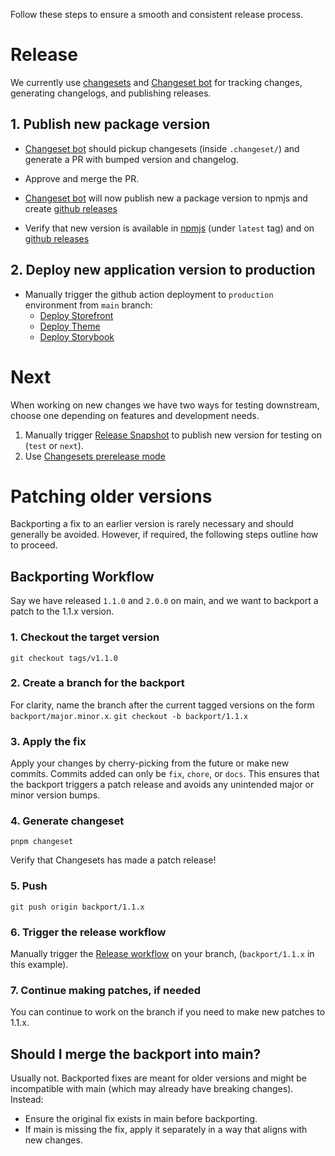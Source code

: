 Follow these steps to ensure a smooth and consistent release process.
# Release 

We currently use [changesets](https://github.com/changesets/changesets) and [Changeset bot](https://github.com/apps/changeset-bot) for tracking changes, generating changelogs, and publishing releases.


## 1. Publish new package version

- [Changeset bot](https://github.com/apps/changeset-bot) should pickup changesets (inside `.changeset/`) and generate a PR with bumped version and changelog.

- Approve and merge the PR.

- [Changeset bot](https://github.com/apps/changeset-bot) will now publish new a package version to npmjs and create [github releases](https://github.com/digdir/designsystemet/releases)

- Verify that new version is available in [npmjs](https://www.npmjs.com/package/@digdir/designsystemet) (under `latest` tag) and on [github releases](https://github.com/digdir/designsystemet/releases)

## 2. Deploy new application version to production

- Manually trigger the github action deployment to `production` environment from `main` branch: 
  - [Deploy Storefront](https://github.com/digdir/designsystemet/actions/workflows/deploy-storefront.yml)
  - [Deploy Theme](https://github.com/digdir/designsystemet/actions/workflows/deploy-theme.yml)
  - [Deploy Storybook](https://github.com/digdir/designsystemet/actions/workflows/deploy-storybook.yml)


# **Next**

When working on new changes we have two ways for testing downstream, choose one depending on features and development needs.

1. Manually trigger [Release Snapshot](https://github.com/digdir/designsystemet/actions/workflows/release-snapshot.yml) to publish new version for testing on (`test` or `next`).
2. Use [Changesets prerelease mode](https://github.com/changesets/changesets/blob/main/docs/prereleases.md)
 
# Patching older versions
Backporting a fix to an earlier version is rarely necessary and should generally be avoided. However, if required, the following steps outline how to proceed.

## Backporting Workflow
Say we have released `1.1.0` and `2.0.0` on main, and we want to backport a patch to the 1.1.x version.

### 1. Checkout the target version
`git checkout tags/v1.1.0`

### 2. Create a branch for the backport

For clarity, name the branch after the current tagged versions on the form `backport/major.minor.x`.
`git checkout -b backport/1.1.x`

### 3. Apply the fix

Apply your changes by cherry-picking from the future or make new commits. Commits added can only be `fix`, `chore`, or `docs`.
This ensures that the backport triggers a patch release and avoids any unintended major or minor version bumps.

### 4. Generate changeset

`pnpm changeset`

Verify that Changesets has made a patch release!

### 5. Push

`git push origin backport/1.1.x`

### 6. Trigger the release workflow

Manually trigger the [Release workflow](https://github.com/digdir/designsystemet/actions/workflows/release.yml) on your branch, (`backport/1.1.x` in this example).

### 7. Continue making patches, if needed

You can continue to work on the branch if you need to make new patches to 1.1.x.


## Should I merge the backport into main?
Usually not. Backported fixes are meant for older versions and might be incompatible with main (which may already have breaking changes). Instead:

- Ensure the original fix exists in main before backporting.
- If main is missing the fix, apply it separately in a way that aligns with new changes.
